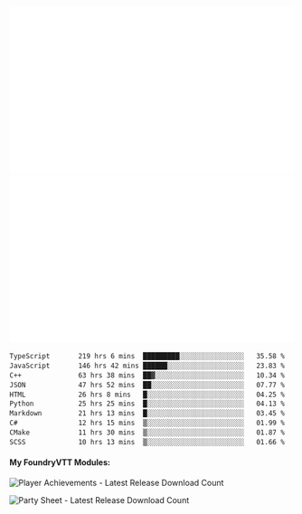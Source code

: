 
![](https://raw.githubusercontent.com/eddiedover/ghstats/master/generated/overview.svg)
![](https://raw.githubusercontent.com/eddiedover/ghstats/master/generated/languages.svg)

<!--START_SECTION:waka-->

```txt
TypeScript       219 hrs 6 mins  █████████░░░░░░░░░░░░░░░░   35.58 %
JavaScript       146 hrs 42 mins ██████░░░░░░░░░░░░░░░░░░░   23.83 %
C++              63 hrs 38 mins  ██▓░░░░░░░░░░░░░░░░░░░░░░   10.34 %
JSON             47 hrs 52 mins  ██░░░░░░░░░░░░░░░░░░░░░░░   07.77 %
HTML             26 hrs 8 mins   █░░░░░░░░░░░░░░░░░░░░░░░░   04.25 %
Python           25 hrs 25 mins  █░░░░░░░░░░░░░░░░░░░░░░░░   04.13 %
Markdown         21 hrs 13 mins  █░░░░░░░░░░░░░░░░░░░░░░░░   03.45 %
C#               12 hrs 15 mins  ▒░░░░░░░░░░░░░░░░░░░░░░░░   01.99 %
CMake            11 hrs 30 mins  ▒░░░░░░░░░░░░░░░░░░░░░░░░   01.87 %
SCSS             10 hrs 13 mins  ▒░░░░░░░░░░░░░░░░░░░░░░░░   01.66 %
```

<!--END_SECTION:waka-->

#### My FoundryVTT Modules:

  ![Player Achievements - Latest Release Download Count](https://img.shields.io/badge/dynamic/json?label=Player%20Achievements%20-%20Downloads@latest&query=assets%5B1%5D.download_count&url=https%3A%2F%2Fapi.github.com%2Frepos%2FEddieDover%2Ffvtt-player-achievements%2Freleases%2Flatest)

  ![Party Sheet - Latest Release Download Count](https://img.shields.io/badge/dynamic/json?label=Party%20Sheet%20-%20Downloads@latest&query=assets%5B1%5D.download_count&url=https%3A%2F%2Fapi.github.com%2Frepos%2FEddieDover%2Ffvtt-party-sheet%2Freleases%2Flatest)

<a rel="me" href="https://techhub.social/@EddieDover"></a>
